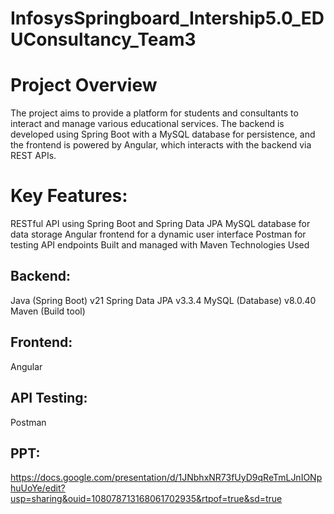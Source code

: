 # InfosysSpringboard_Intership5.0_EDUConsultancy_Team3

# Project Overview
The project aims to provide a platform for students and consultants to interact and manage various educational services. The backend is developed using Spring Boot with a MySQL database for persistence, and the frontend is powered by Angular, which interacts with the backend via REST APIs.

# Key Features:
RESTful API using Spring Boot and Spring Data JPA
MySQL database for data storage
Angular frontend for a dynamic user interface
Postman for testing API endpoints
Built and managed with Maven
Technologies Used

## Backend:
Java (Spring Boot) v21
Spring Data JPA v3.3.4
MySQL (Database) v8.0.40
Maven (Build tool)

## Frontend:
Angular

## API Testing:
Postman

## PPT: 
https://docs.google.com/presentation/d/1JNbhxNR73fUyD9qReTmLJnIONphuUoYe/edit?usp=sharing&ouid=108078713168061702935&rtpof=true&sd=true
